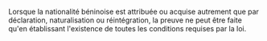 Lorsque la nationalité béninoise est attribuée ou acquise autrement que par déclaration, naturalisation ou réintégration, la preuve ne peut être faite qu'en établissant l'existence de toutes les conditions requises par la loi.